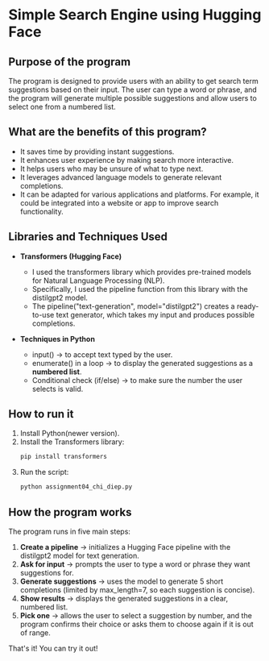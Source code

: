 # Simple Search Engine using Hugging Face

## Purpose of the program
The program is designed to provide users with an ability to get search term suggestions based on their input. The user can type a word or phrase, and the program will generate multiple possible suggestions and allow users to select one from a numbered list.

## What are the benefits of this program?
- It saves time by providing instant suggestions.
- It enhances user experience by making search more interactive.
- It helps users who may be unsure of what to type next.
- It leverages advanced language models to generate relevant completions.
- It can be adapted for various applications and platforms. For example, it could be integrated into a website or app to improve search functionality.

## Libraries and Techniques Used  

- **Transformers (Hugging Face)**  
  - I used the transformers library which provides pre-trained models for Natural Language Processing (NLP).  
  - Specifically, I used the pipeline function from this library with the distilgpt2 model.  
  - The pipeline("text-generation", model="distilgpt2") creates a ready-to-use text generator, which takes my input and produces possible completions.  

- **Techniques in Python**  
  - input() → to accept text typed by the user.  
  - enumerate() in a loop → to display the generated suggestions as a **numbered list**.  
  - Conditional check (if/else) → to make sure the number the user selects is valid.
    
## How to run it  
1. Install Python(newer version).  
2. Install the Transformers library:  
   ```bash
   pip install transformers
3. Run the script:  
   ```bash
   python assignment04_chi_diep.py

   
## How the program works  
The program runs in five main steps:  

1. **Create a pipeline** → initializes a Hugging Face pipeline with the distilgpt2 model for text generation.  
2. **Ask for input** → prompts the user to type a word or phrase they want suggestions for.  
3. **Generate suggestions** → uses the model to generate 5 short completions (limited by max_length=7, so each suggestion is concise).  
4. **Show results** → displays the generated suggestions in a clear, numbered list.  
5. **Pick one** → allows the user to select a suggestion by number, and the program confirms their choice or asks them to choose again if it is out of range.

That's it! You can try it out!


